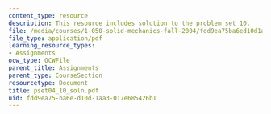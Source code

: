 ```yaml
---
content_type: resource
description: This resource includes solution to the problem set 10.
file: /media/courses/1-050-solid-mechanics-fall-2004/fdd9ea75ba6ed10d1aa3017e685426b1_pset04_10_soln.pdf
file_type: application/pdf
learning_resource_types:
- Assignments
ocw_type: OCWFile
parent_title: Assignments
parent_type: CourseSection
resourcetype: Document
title: pset04_10_soln.pdf
uid: fdd9ea75-ba6e-d10d-1aa3-017e685426b1
---
```

